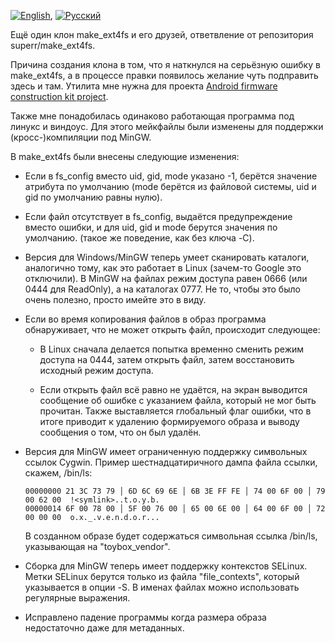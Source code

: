 [![English](http://flags.fmcdn.net/style/silk/png/gb.png)](README.md), [![Русский](http://flags.fmcdn.net/style/silk/png/ru.png)](README.ru.md)

Ещё один клон make_ext4fs и его друзей, ответвление от репозитория
superr/make_ext4fs.

Причина создания клона в том, что я наткнулся на серьёзную ошибку
в make_ext4fs, а в процессе правки появилось желание чуть подправить здесь и там.
Утилита мне нужна для проекта [Android firmware construction kit project](https://github.com/anpaza/afck).

Также мне понадобилась одинаково работающая программа под линукс и виндоус.
Для этого мейкфайлы были изменены для поддержки (кросс-)компиляции под MinGW.

В make_ext4fs были внесены следующие изменения:

* Если в fs_config вместо uid, gid, mode указано -1, берётся значение
  атрибута по умолчанию (mode берётся из файловой системы, uid и gid
  по умолчанию равны нулю).

* Если файл отсутствует в fs_config, выдаётся предупреждение вместо
  ошибки, и для uid, gid и mode берутся значения по умолчанию.
  (такое же поведение, как без ключа -C).

* Версия для Windows/MinGW теперь умеет сканировать каталоги, аналогично
  тому, как это работает в Linux (зачем-то Google это отключили).
  В MinGW на файлах режим доступа равен 0666 (или 0444 для ReadOnly),
  а на каталогах 0777. Не то, чтобы это было очень полезно, просто
  имейте это в виду.

* Если во время копирования файлов в образ программа обнаруживает, что
  не может открыть файл, происходит следующее:

  * В Linux сначала делается попытка временно сменить режим
    доступа на 0444, затем открыть файл, затем восстановить исходный
    режим доступа.

  * Если открыть файл всё равно не удаётся, на экран выводится
    сообщение об ошибке с указанием файла, который не мог быть
    прочитан. Также выставляется глобальный флаг ошибки, что
    в итоге приводит к удалению формируемого образа и выводу
    сообщения о том, что он был удалён.

* Версия для MinGW имеет ограниченную поддержку символьных ссылок Cygwin.
  Пример шестнадцатиричного дампа файла ссылки, скажем, /bin/ls:

  ```
  00000000 21 3C 73 79 │ 6D 6C 69 6E │ 6B 3E FF FE │ 74 00 6F 00 │ 79 00 62 00  !<symlink>..t.o.y.b.
  00000014 6F 00 78 00 │ 5F 00 76 00 │ 65 00 6E 00 │ 64 00 6F 00 │ 72 00 00 00  o.x._.v.e.n.d.o.r...
  ```

  В созданном образе будет содержаться символьная ссылка /bin/ls, указывающая
  на "toybox_vendor".

* Сборка для MinGW теперь имеет поддержку контекстов SELinux. Метки SELinux
  берутся только из файла "file_contexts", который указывается в опции -S.
  В именах файлах можно использовать регулярные выражения.

* Исправлено падение программы когда размера образа недостаточно даже для метаданных.
